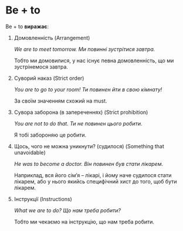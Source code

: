 # Be + to

<p><span class="p2">Be + to</span> <b>виражає</b>:</p>

<ol>
<li><span class="p1">Домовленність</span> (Arrangement)</li>
<p><i>We are to meet tomorrow. Ми повинні зустрітися завтра.</i></p>
<p>Тобто ми домовилися, у нас існує певна домовленність, що ми зустрінемося завтра.</p>
<li><span class="p1">Суворий наказ</span> (Strict order)</li>
<p><i>You are to go to your room! Ти повинен йти в свою кімнату!</i></p>
<p>За своїм значенням схожий на must.</p>
<li><span class="p1">Сувора заборона (в запереченнях)</span> (Strict prohibition)</li>
<p><i>You are not to do that. Ти не повинен цього робити.</i></p>
<p>Я тобi забороняю це робити.</p>
<li><span class="p1">Щось, чого не можна уникнути? (судилося)</span> (Something that unavoidable)</li>
<p><i>He was to become a doctor. Вiн повинен був стати лiкарем.</i></p>
<p>Наприклад, вся його сiм’я – лiкарi, i йому наче судилося стати лiкарем, або у нього якийсь специфiчний хист до того, щоб бути лiкарем.</p>
<li><span class="p1">Iнструкцiї</span> (Instructions)</li>
<p><i>What we are to do? Що нам треба робити?</i></p>
<p>Тобто ми чекаємо на iнструкцiю, що нам треба робити.</p>
</ol>